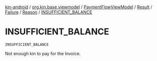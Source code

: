 [kin-android](../../../../../index.md) / [org.kin.base.viewmodel](../../../../index.md) / [PaymentFlowViewModel](../../../index.md) / [Result](../../index.md) / [Failure](../index.md) / [Reason](index.md) / [INSUFFICIENT_BALANCE](./-i-n-s-u-f-f-i-c-i-e-n-t_-b-a-l-a-n-c-e.md)

# INSUFFICIENT_BALANCE

`INSUFFICIENT_BALANCE`

Not enough kin to pay for the Invoice.

